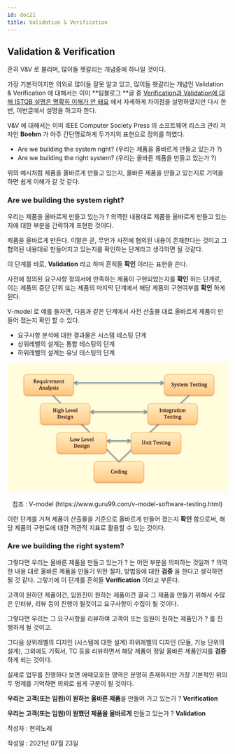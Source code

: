 ```yaml
---
id: doc21
title: Validation & Verification
---
```


## Validation & Verification

흔히 V&V 로 불리며, 많이들 헷갈리는 개념중에 하나일 것이다.



가장 기본적이지만 의외로 많이들 잘못 알고 있고, 많이들 헷갈리는 개념인 Validation & Verification 에 대해서는 이미 **팀블로그 **글 중 [Verification과 Validation에 대해 ISTQB 설명은 명확히 이해가 안 돼요](https://softwaretestingreference.tistory.com/159?category=837866) 에서 자세하게 차이점을 설명하였지만 다시 한번, 이번글에서 설명을 하고자 한다.



V&V 에 대해서는 이미 IEEE Computer Society Press 의 소프트웨어 리스크 관리 저자인 **Boehm** 가 아주 간단명료하게 두가지의 표현으로 정의를 하였다.



* Are we building the system right?  (우리는 제품을 올바르게 만들고 있는가 ?)
* Are we building the right system?  (우리는 올바른 제품을 만들고 있는가 ?)



위의 예시처럼 제품을 올바르게 만들고 있는지, 올바른 제품을 만들고 있는지로 기억을 하면 쉽게 이해가 갈 것 같다.





### Are we building the system right?

우리는 제품을 올바르게 만들고 있는가 ? 의역한 내용대로 제품을 올바르게 만들고 있는지에 대한 부분을 간략하게 표현한 것이다.

제품을 올바르게 만든다. 이말은 곧, 무언가 사전에 협의된 내용이 존재한다는 것이고 그 협의된 내용대로 만들어지고 있는지를 확인하는 단계라고 생각하면 될 것같다.

이 단계를 바로, **Validation** 라고 하며 흔히들 **확인** 이라는 표현을 쓴다.

사전에 정의된 요구사항 정의서에 만족하는 제품이 구현되었는지를 **확인** 하는 단계로, 이는 제품의 중단 단위 또는 제품의 마지막 단계에서 해당 제품의 구현여부를 **확인** 하게 된다.



V-model 로 예를 들자면, 다음과 같은 단계에서 사전 산출물 대로 올바르게 제품이 만들어 졌는지 확인 할 수 있다.

* 요구사항 분석에 대한 결과물은 시스템 테스팅 단계
* 상위레벨의 설계는 통합 테스팅의 단계
* 하위레벨의 설계는 유닛 테스팅의 단계


<div style={{textAlign: 'center'}}>

![](img/2021-07-23-001_001.png)

</div>

<p align="center">참조 : V-model (https://www.guru99.com/v-model-software-testing.html) </p>



이런 단계를 거쳐 제품이 산출물을 기준으로 올바르게 만들어 졌는지 **확인** 함으로써, 해당 제품의 구현도에 대한 객관적 지표로 활용할 수 있는 것이다.








### Are we building the right system? 

그렇다면 우리는 올바른 제품을 만들고 있는가 ? 는 어떤 부분을 의미하는 것일까 ? 의역한 내용 대로 올바른 제품을 만들기 위한 절차, 방법등에 대한 **검증** 을 한다고 생각하면 될 것 같다. 그렇기에 이 단계를 흔히들 **Verification** 이라고 부른다.

고객이 원하던 제품이건, 임원진이 원하는 제품이건 결국 그 제품을 만들기 위해서 수많은 인터뷰, 리뷰 등이 진행이 될것이고 요구사항이 수집이 될 것이다.

그렇다면 우리는 그 요구사항을 리뷰하여 고객이 또는 임원이 원하는 제품인가 ? 를 진행하게 될 것이고.

그다음 상위레벨의 디자인 (시스템에 대한 설계) 하위레벨의 디자인 (모듈, 기능 단위의 설계), 그외에도 기획서, TC 등을 리뷰하면서 해당 제품이 정말 올바른 제품인지를 **검증** 하게 되는 것이다.


실제로 업무를 진행하다 보면 애매모호한 영역은 분명히 존재하지만 가장 기본적인 위의 두 명제를 기억하면 의외로 쉽게 구분이 될 것이다.





**우리는 고객(또는 임원)이 원하는 올바른 제품**을 만들어 가고 있는가 ? **Verification** 

**우리는 고객(또는 임원)이 원했던 제품을 올바르게** 만들고 있는가 ? **Validation** 








작성자 : 현의노래

작성일 : 2021년 07월 23일
